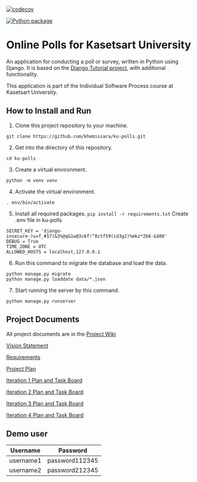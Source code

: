 [![codecov](https://codecov.io/gh/khemissara/ku-polls/branch/main/graph/badge.svg?token=DGK6O9QCZC)](https://codecov.io/gh/khemissara/ku-polls)

[![Python package](https://github.com/khemissara/ku-polls/actions/workflows/python-package.yml/badge.svg)](https://github.com/khemissara/ku-polls/actions/workflows/python-package.yml)

# Online Polls for Kasetsart University

An application for conducting a poll or survey, written in Python using Django. It is based on the [Django Tutorial project](https://docs.djangoproject.com/en/4.1/intro/tutorial01/), with additional functionality.

This application is part of the Individual Software Process course at Kasetsart University.

How to Install and Run
--
1. Clone this project repository to your machine.
```
git clone https://github.com/khemissara/ku-polls.git
```
2. Get into the directory of this repository.
```
cd ku-polls
```
3. Create a virtual environment.
```
python -m venv venv
```
4. Activate the virtual environment.
```
. env/bin/activate
```
5. Install all required packages.
```pip install -r requirements.txt```
Create .env file in ku-polls
```
SECRET_KEY = 'django-insecure-)u=f_#17(&3%@q&1w@3c6f!^8ctf59(id3g2)%mkz*2b6-&$00'
DEBUG = True
TIME_ZONE = UTC
ALLOWED_HOSTS = localhost,127.0.0.1
```
6. Run this command to migrate the database and load the data.
```
python manage.py migrate
python manage.py loaddate data/*.json
```
7. Start running the server by this command.
```
python manage.py runserver
   ```

Project Documents
--
All project documents are in the [Project Wiki](https://github.com/khemissara/ku-polls/wiki)

[Vision Statement](https://github.com/khemissara/ku-polls/wiki/Vision-Statement)

[Requirements](https://github.com/khemissara/ku-polls/wiki/Requirement)

[Project Plan](https://github.com/khemissara/ku-polls/wiki/Software-Development-Plan)

[Iteration 1 Plan and Task Board](https://github.com/users/khemissara/projects/1/views/1)

[Iteration 2 Plan and Task Board](https://github.com/users/khemissara/projects/1/views/3)

[Iteration 3 Plan and Task Board](https://github.com/users/khemissara/projects/1/views/6)

[Iteration 4 Plan and Task Board](https://github.com/users/khemissara/projects/1/views/8?layout=board&filterQuery=iteration%3A4)

Demo user
--
| Username  | Password  |
|-----------|-----------|
|   username1   | password112345 |
|   username2   | password212345 |
